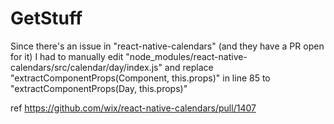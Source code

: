# GetStuff
Since there's an issue in "react-native-calendars" (and they have a PR open for it) I had to manually edit "node_modules/react-native-calendars/src/calendar/day/index.js" and replace "extractComponentProps(Component, this.props)" in line 85 to "extractComponentProps(Day, this.props)"

ref https://github.com/wix/react-native-calendars/pull/1407
